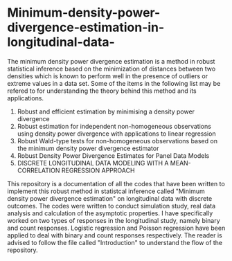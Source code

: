 # Minimum-density-power-divergence-estimation-in-longitudinal-data-
The minimum density power divergence estimation is a method in robust statistical inference based on the minimization of distances between two densities which is known 
to perform well in the presence of outliers or extreme values in a data set. Some of the items in the following list may be refered to for understanding the theory behind this method and its applications.

1) Robust and efficient estimation by minimising a density power divergence 
2) Robust estimation for independent non-homogeneous observations using density power divergence with applications to linear regression
3) Robust Wald-type tests for non-homogeneous observations based on the minimum density power divergence estimator
4) Robust Density Power Divergence Estimates for Panel Data Models
5) DISCRETE LONGITUDINAL DATA MODELING WITH A MEAN-CORRELATION REGRESSION APPROACH

This repository is a documentation of all the codes that have been written to implement this robust method in statistcal inference called "Minimum density power divergence estimation" on longitudinal data with discrete outcomes. The codes were written to conduct simulation study, real data analysis and calculation of the asymptotic properties. I have specifically worked on two types of responses in the longitudinal study, namely binary and count responses. Logistic regression and Poisson regression have been applied to deal with binary and count responses respectively.
The reader is advised to follow the file called "Introduction" to understand the flow of the repository.
